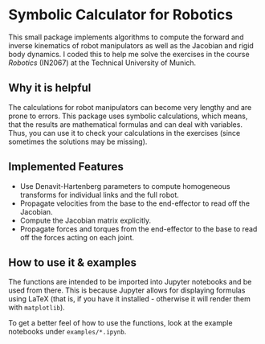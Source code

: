 # Symbolic Calculator for Robotics
This small package implements algorithms to compute the forward and inverse kinematics of robot manipulators 
as well as the Jacobian and rigid body dynamics. I coded this to help me solve the exercises in the course *Robotics* (IN2067) at the Technical University of Munich.

## Why it is helpful

The calculations for robot manipulators can become very lengthy and are prone to errors. 
This package uses symbolic calculations, which means, that the results are mathematical formulas and can deal with variables.
Thus, you can use it to check your calculations in the exercises (since sometimes the solutions may be missing).


## Implemented Features

- Use Denavit-Hartenberg parameters to compute homogeneous transforms for individual links and the full robot.
- Propagate velocities from the base to the end-effector to read off the Jacobian.
- Compute the Jacobian matrix explicitly.
- Propagate forces and torques from the end-effector to the base to read off the forces acting on each joint.


## How to use it & examples

The functions are intended to be imported into Jupyter notebooks and be used from there. 
This is because Jupyter allows for displaying formulas using LaTeX (that is, if you have it installed - otherwise it will render them with `matplotlib`).

To get a better feel of how to use the functions, look at the example notebooks under `examples/*.ipynb`.